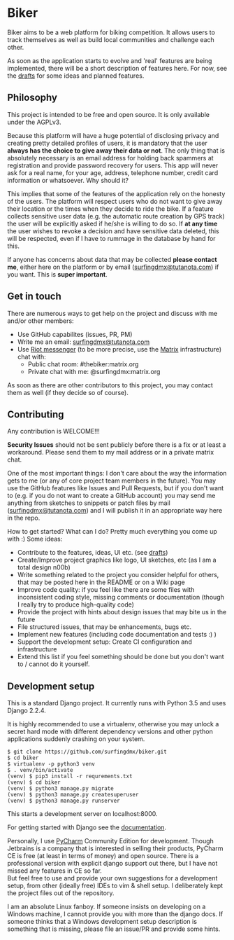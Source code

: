 # Biker

Biker aims to be a web platform for biking competition. It allows users to track themselves as well as build local
communities and challenge each other.

As soon as the application starts to evolve and 'real' features are being implemented, there will be a short description of features here. For now, see the [drafts](drafts/README.md) for some ideas and planned features.


## Philosophy

This project is intended to be free and open source. It is only available under the AGPLv3.

Because this platform will have a huge potential of disclosing privacy and creating pretty detailed profiles of users, it is mandatory that the user **always has the choice to give away their data or not**. The only thing that is absolutely necessary is an email address for holding back spammers at registration and provide password recovery for users. This app will never ask for a real name, for your age, address, telephone number, credit card information or whatsoever. Why should it?

This implies that some of the features of the application rely on the honesty of the users. The platform will respect users who do not want to give away their location or the times when they decide to ride the bike. If a feature collects sensitive user data (e.g. the automatic route creation by GPS track) the user will be explicitly asked if he/she is willing to do so. If **at any time** the user wishes to revoke a decision and have sensitive data deleted, this will be respected, even if I have to rummage in the database by hand for this.

If anyone has concerns about data that may be collected **please contact me**, either here on the platform or by email (surfingdmx@tutanota.com) if you want. This is **super important**.


## Get in touch

There are numerous ways to get help on the project and discuss with me and/or other members:
- Use GitHub capabilites (issues, PR, PM)
- Write me an email: surfingdmx@tutanota.com
- Use [Riot messenger](https://riot.im/) (to be more precise, use the [Matrix](https://matrix.org/) infrastructure) chat with:
  - Public chat room: #thebiker:matrix.org
  - Private chat with me: @surfingdmx:matrix.org

As soon as there are other contributors to this project, you may contact them as well (if they decide so of course).


## Contributing

Any contribution is WELCOME!!!

**Security Issues** should not be sent publicly before there is a fix or at least a workaround. Please send them to my mail address or in a private matrix chat.

One of the most important things: I don't care about the way the information gets to me (or any of core project team members in the future). You may use the GitHub features like Issues and Pull Requests, but if you don't want to (e.g. if you do not want to create a GitHub account) you may send me anything from sketches to snippets or patch files by mail (surfingdmx@tutanota.com) and I will publish it in an appropriate way here in the repo.

How to get started? What can I do? Pretty much everything you come up with :) Some ideas:
- Contribute to the features, ideas, UI etc. (see [drafts](drafts/README.md))
- Create/Improve project graphics like logo, UI sketches, etc (as I am a total design n00b)
- Write something related to the project you consider helpful for others, that may be posted here in the README or on a Wiki page
- Improve code quality: if you feel like there are some files with inconsistent coding style, missing comments or documentation (though I really try to produce high-quality code)
- Provide the project with hints about design issues that may bite us in the future
- File structured issues, that may be enhancements, bugs etc.
- Implement new features (including code documentation and tests :) )
- Support the development setup: Create CI configuration and infrastructure
- Extend this list if you feel something should be done but you don't want to / cannot do it yourself.


## Development setup

This is a standard Django project. It currently runs with Python 3.5 and uses Django 2.2.4.

It is highly recommended to use a virtualenv, otherwise you may unlock a secret hard mode with different dependency versions and other python applications suddenly crashing on your system.
```
$ git clone https://github.com/surfingdmx/biker.git
$ cd biker
$ virtualenv -p python3 venv
$ . venv/bin/activate
(venv) $ pip3 install -r requrements.txt
(venv) $ cd biker
(venv) $ python3 manage.py migrate
(venv) $ python3 manage.py createsuperuser
(venv) $ python3 manage.py runserver
```
This starts a development server on localhost:8000.

For getting started with Django see the [documentation](https://docs.djangoproject.com/en/2.2/).

Personally, I use [PyCharm](https://www.jetbrains.com/pycharm/) Community Edition for development. Though Jetbrains is a company that is interested in selling their products, PyCharm CE is free (at least in terms of money) and open source. There is a professional version with explicit django support out there, but I have not missed any features in CE so far.  
But feel free to use and provide your own suggestions for a development setup, from other (ideally free) IDEs to vim & shell setup. I deliberately kept the project files out of the repository.

I am an absolute Linux fanboy. If someone insists on developing on a Windows machine, I cannot provide you with more than the django docs. If someone thinks that a Windows development setup description is something that is missing, please file an issue/PR and provide some hints.
